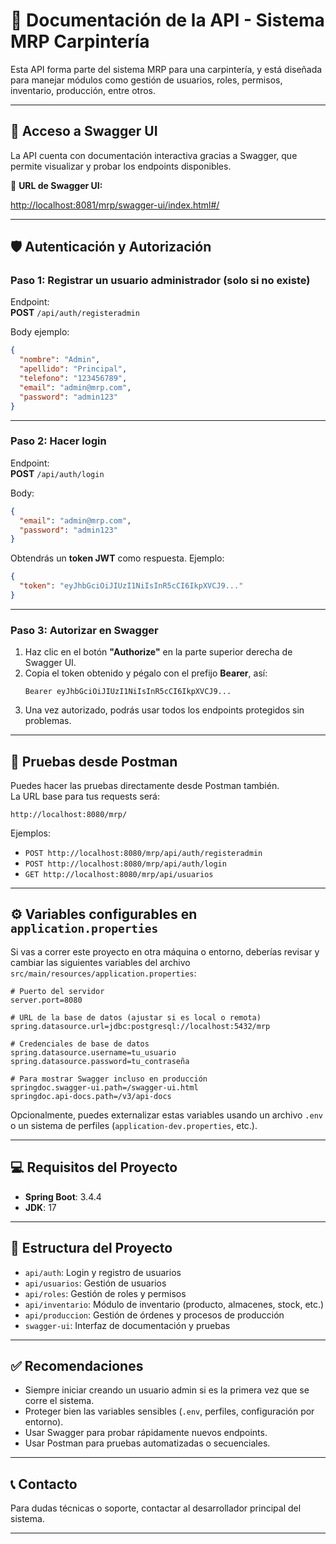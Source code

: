# 📘 Documentación de la API - Sistema MRP Carpintería

Esta API forma parte del sistema MRP para una carpintería, y está diseñada para manejar módulos como gestión de usuarios, roles, permisos, inventario, producción, entre otros.

---

## 🚀 Acceso a Swagger UI

La API cuenta con documentación interactiva gracias a Swagger, que permite visualizar y probar los endpoints disponibles.

🔗 **URL de Swagger UI:**

[http://localhost:8081/mrp/swagger-ui/index.html#/](http://localhost:8080/mrp/swagger-ui/index.html#/)

---

## 🛡️ Autenticación y Autorización

### Paso 1: Registrar un usuario administrador (solo si no existe)

Endpoint:  
**POST** `/api/auth/registeradmin`

Body ejemplo:
```json
{
  "nombre": "Admin",
  "apellido": "Principal",
  "telefono": "123456789",
  "email": "admin@mrp.com",
  "password": "admin123"
}
```

---

### Paso 2: Hacer login

Endpoint:  
**POST** `/api/auth/login`

Body:
```json
{
  "email": "admin@mrp.com",
  "password": "admin123"
}
```

Obtendrás un **token JWT** como respuesta. Ejemplo:
```json
{
  "token": "eyJhbGciOiJIUzI1NiIsInR5cCI6IkpXVCJ9..."
}
```

---

### Paso 3: Autorizar en Swagger

1. Haz clic en el botón **"Authorize"** en la parte superior derecha de Swagger UI.
2. Copia el token obtenido y pégalo con el prefijo **Bearer**, así:
   ```
   Bearer eyJhbGciOiJIUzI1NiIsInR5cCI6IkpXVCJ9...
   ```
3. Una vez autorizado, podrás usar todos los endpoints protegidos sin problemas.

---

## 🧪 Pruebas desde Postman

Puedes hacer las pruebas directamente desde Postman también.  
La URL base para tus requests será:

```
http://localhost:8080/mrp/
```

Ejemplos:

- `POST http://localhost:8080/mrp/api/auth/registeradmin`
- `POST http://localhost:8080/mrp/api/auth/login`
- `GET http://localhost:8080/mrp/api/usuarios`

---

## ⚙️ Variables configurables en `application.properties`

Si vas a correr este proyecto en otra máquina o entorno, deberías revisar y cambiar las siguientes variables del archivo `src/main/resources/application.properties`:

```properties
# Puerto del servidor
server.port=8080

# URL de la base de datos (ajustar si es local o remota)
spring.datasource.url=jdbc:postgresql://localhost:5432/mrp

# Credenciales de base de datos
spring.datasource.username=tu_usuario
spring.datasource.password=tu_contraseña

# Para mostrar Swagger incluso en producción
springdoc.swagger-ui.path=/swagger-ui.html
springdoc.api-docs.path=/v3/api-docs
```

Opcionalmente, puedes externalizar estas variables usando un archivo `.env` o un sistema de perfiles (`application-dev.properties`, etc.).

---

## 💻 Requisitos del Proyecto

- **Spring Boot**: 3.4.4
- **JDK**: 17

---

## 📂 Estructura del Proyecto

- `api/auth`: Login y registro de usuarios
- `api/usuarios`: Gestión de usuarios
- `api/roles`: Gestión de roles y permisos
- `api/inventario`: Módulo de inventario (producto, almacenes, stock, etc.)
- `api/produccion`: Gestión de órdenes y procesos de producción
- `swagger-ui`: Interfaz de documentación y pruebas

---

## ✅ Recomendaciones

- Siempre iniciar creando un usuario admin si es la primera vez que se corre el sistema.
- Proteger bien las variables sensibles (`.env`, perfiles, configuración por entorno).
- Usar Swagger para probar rápidamente nuevos endpoints.
- Usar Postman para pruebas automatizadas o secuenciales.

---

## 📞 Contacto

Para dudas técnicas o soporte, contactar al desarrollador principal del sistema.

---